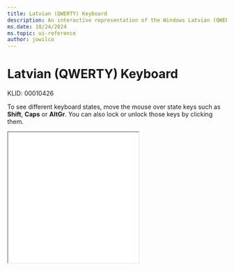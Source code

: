 ```yaml
---
title: Latvian (QWERTY) Keyboard
description: An interactive representation of the Windows Latvian (QWERTY) keyboard. To see different keyboard states, click or move the mouse over the state keys.
ms.date: 10/24/2024
ms.topic: ui-reference
author: jowilco
---
```


# Latvian (QWERTY) Keyboard

KLID: 00010426

To see different keyboard states, move the mouse over state keys such as **Shift**, **Caps** or **AltGr**. You can also lock or unlock those keys by clicking them.

<iframe src="kbdlv1.html" height="300"></iframe>
